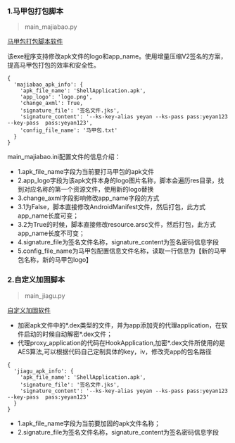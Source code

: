 ### 1.马甲包打包脚本

> main_majiabao.py

[马甲包打包脚本软件](马甲包打包软件)

该exe程序支持修改apk文件的logo和app_name。使用增量压缩V2签名的方案，提高马甲包打包的效率和安全性。

```
{
  'majiabao_apk_info': {
    'apk_file_name': 'ShellApplication.apk',
    'app_logo': 'logo.png',
    'change_axml': True,
    'signature_file': '签名文件.jks',
    'signature_content': '--ks-key-alias yeyan --ks-pass pass:yeyan123 --key-pass  pass:yeyan123',
    'config_file_name': '马甲包.txt'
  }
}
```

main_majiabao.ini配置文件的信息介绍：

- 1.apk_file_name字段为当前要打马甲包的apk文件
- 2.app_logo字段为该apk文件本身的logo图片名称，脚本会遍历res目录，找到对应名称的第一个资源文件，使用新的logo替换
- 3.change_axml字段影响修改app_name字段的方式
- 3.1为False，脚本直接修改AndroidManifest文件，然后打包，此方式app_name长度可变；
- 3.2为True的时候，脚本直接修改resource.arsc文件，然后打包，此方式app_name长度不可变；
- 4.signature_file为签名文件名称，signature_content为签名密码信息字段
- 5.config_file_name为马甲包配置信息文件名称，读取一行信息为【新的马甲包名称，新的马甲包logo】

### 2.自定义加固脚本

> main_jiagu.py

[自定义加固软件](自定义加固软件)

- 加密apk文件中的*.dex类型的文件，并为app添加壳的代理application，在软件启动的时候自动解密*.dex文件；
- 代理proxy_application的代码在HookApplication,加密*.dex文件所使用的是AES算法,可以根据代码自己定制具体的key，iv，修改壳app的包名路径

```
{
  'jiagu_apk_info': {
    'apk_file_name': 'ShellApplication.apk',
    'signature_file': '签名文件.jks',
    'signature_content': '--ks-key-alias yeyan --ks-pass pass:yeyan123 --key-pass  pass:yeyan123'
  }
}
```

- 1.apk_file_name字段为当前要加固的apk文件名称；
- 2.signature_file为签名文件名称，signature_content为签名密码信息字段
